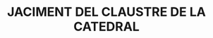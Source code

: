 ---
layout: patrimoni-details
title:  "JACIMENT DEL CLAUSTRE DE LA CATEDRAL"
alt_title: null
class: "Jaciment"
area: 1113.14
protection: "BCIN"
addition_date: "1936-06-03"
cat_code: "211-MH"
cbp_code: "PA CH03"
image: "Claustre_Catedral.jpg"
card: null
collections: ["patrimoni-arqueologic-i-paleontologic"]
coordinates:
  - group1:
        - [1.461712542382689, 42.357380362182703]
        - [1.461708169598479, 42.357409718601559]
        - [1.461703117419577, 42.357443864110586]
        - [1.461715172844865, 42.357445486212278]
        - [1.461681446086871, 42.357663456366097]
        - [1.461648858815684, 42.357661767342528]
        - [1.461646959350366, 42.357681977770063]
        - [1.461713043619382, 42.357682655986785]
        - [1.46171349398641, 42.357702716409619]
        - [1.461759871561845, 42.357704099469153]
        - [1.461761273805796, 42.357699173690783]
        - [1.461792033667584, 42.357699586454544]
        - [1.461792064441704, 42.357703580578963]
        - [1.461863459917528, 42.357704253331335]
        - [1.461864063013129, 42.357700552977377]
        - [1.462069879234157, 42.357704075171384]
        - [1.462087606838449, 42.357444642163941]
        - [1.462094917700453, 42.357444740247566]
        - [1.462099326686238, 42.357379293432174]
        - [1.461971188354848, 42.357385710338086]
        - [1.461971250810352, 42.357394681738349]
        - [1.461803263931222, 42.357385751934999]
        - [1.461712542382689, 42.357380362182703]
---